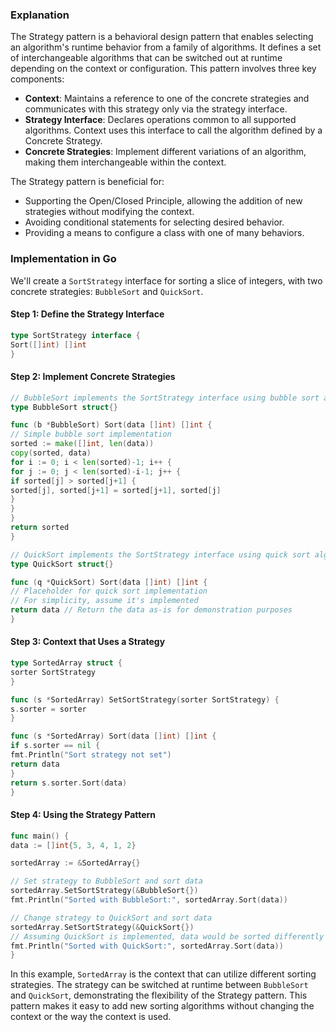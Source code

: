 ### Explanation

The Strategy pattern is a behavioral design pattern that enables selecting an algorithm's runtime behavior from a family
of algorithms. It defines a set of interchangeable algorithms that can be switched out at runtime depending on the
context or configuration. This pattern involves three key components:

- **Context**: Maintains a reference to one of the concrete strategies and communicates with this strategy only via the
  strategy interface.
- **Strategy Interface**: Declares operations common to all supported algorithms. Context uses this interface to call
  the algorithm defined by a Concrete Strategy.
- **Concrete Strategies**: Implement different variations of an algorithm, making them interchangeable within the
  context.

The Strategy pattern is beneficial for:

- Supporting the Open/Closed Principle, allowing the addition of new strategies without modifying the context.
- Avoiding conditional statements for selecting desired behavior.
- Providing a means to configure a class with one of many behaviors.

### Implementation in Go

We'll create a `SortStrategy` interface for sorting a
slice of integers, with two concrete strategies: `BubbleSort` and `QuickSort`.

#### Step 1: Define the Strategy Interface

```go
type SortStrategy interface {
Sort([]int) []int
}
```

#### Step 2: Implement Concrete Strategies

```go
// BubbleSort implements the SortStrategy interface using bubble sort algorithm
type BubbleSort struct{}

func (b *BubbleSort) Sort(data []int) []int {
// Simple bubble sort implementation
sorted := make([]int, len(data))
copy(sorted, data)
for i := 0; i < len(sorted)-1; i++ {
for j := 0; j < len(sorted)-i-1; j++ {
if sorted[j] > sorted[j+1] {
sorted[j], sorted[j+1] = sorted[j+1], sorted[j]
}
}
}
return sorted
}

// QuickSort implements the SortStrategy interface using quick sort algorithm
type QuickSort struct{}

func (q *QuickSort) Sort(data []int) []int {
// Placeholder for quick sort implementation
// For simplicity, assume it's implemented
return data // Return the data as-is for demonstration purposes
}
```

#### Step 3: Context that Uses a Strategy

```go
type SortedArray struct {
sorter SortStrategy
}

func (s *SortedArray) SetSortStrategy(sorter SortStrategy) {
s.sorter = sorter
}

func (s *SortedArray) Sort(data []int) []int {
if s.sorter == nil {
fmt.Println("Sort strategy not set")
return data
}
return s.sorter.Sort(data)
}
```

#### Step 4: Using the Strategy Pattern

```go
func main() {
data := []int{5, 3, 4, 1, 2}

sortedArray := &SortedArray{}

// Set strategy to BubbleSort and sort data
sortedArray.SetSortStrategy(&BubbleSort{})
fmt.Println("Sorted with BubbleSort:", sortedArray.Sort(data))

// Change strategy to QuickSort and sort data
sortedArray.SetSortStrategy(&QuickSort{})
// Assuming QuickSort is implemented, data would be sorted differently
fmt.Println("Sorted with QuickSort:", sortedArray.Sort(data))
}
```

In this example, `SortedArray` is the context that can utilize different sorting strategies. The strategy can be
switched at runtime between `BubbleSort` and `QuickSort`, demonstrating the flexibility of the Strategy pattern. This
pattern makes it easy to add new sorting algorithms without changing the context or the way the context is used.
